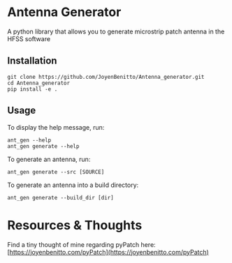# Antenna Generator
A python library that allows you to generate microstrip patch antenna in the HFSS  software


## Installation

```shell
git clone https://github.com/JoyenBenitto/Antenna_generator.git
cd Antenna_generator
pip install -e .
```

## Usage

To display the help message, run:
```shell
ant_gen --help
ant_gen generate --help
```

To generate an antenna, run:
```shell
ant_gen generate --src [SOURCE]
```
To generate an antenna into a build directory:
```shell
ant_gen generate --build_dir [dir] 
```

# Resources & Thoughts

Find a tiny thought of mine regarding pyPatch here: [https://joyenbenitto.com/pyPatch](https://joyenbenitto.com/pyPatch)
